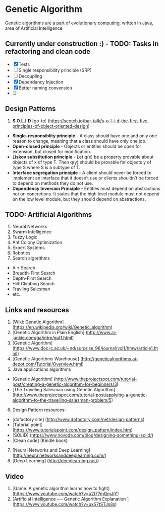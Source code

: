 # Genetic Algorithm

Genetic algorithms are a part of evolutionary computing, written in Java, area of Artificial Intelligence


## Currently under construction :) - TODO: Tasks in refactoring and clean code

- [x] Tests
- [ ] Single responsibility principle (SRP)
- [ ] Decoupling	
- [x] Dependancy Injection
- [x] Better naming convension
- [ ] 


## Design Patterns


1. **S.O.L.I.D** [go-to] (https://scotch.io/bar-talk/s-o-l-i-d-the-first-five-principles-of-object-oriented-design)
  * **Single-responsiblity principle** - A class should have one and only one reason to change, meaning that a class should have only one job.
  * **Open-closed principle** - Objects or entities should be open for extension, but closed for modification.
  * **Liskov substitution principle** - Let q(x) be a property provable about objects of x of type T. Then q(y) should be provable for objects y of type S where S is a subtype of T.
  * **Interface segregation principle** - A client should never be forced to implement an interface that it doesn’t use or clients shouldn’t be forced to depend on methods they do not use.
  * **Dependency Inversion Principle** - Entities must depend on abstractions not on concretions. It states that the high level module must not depend on the low level module, but they should depend on abstractions.

  
## TODO: Artificial Algorithms


1. Neural Networks
2. Swarm Intelligence
3. Fuzzy Logic
4. Ant Colony Optimization
5. Expert Systems
6. Robotics
7. Search algorithms
  * A * Search
  * Breadth-First Search
  * Depth-First Search
  * Hill-Climbing Search
  * Travling Salesman
  * etc.


## Links and resources


1. [Wiki: Genetic Algorithm] (https://en.wikipedia.org/wiki/Genetic_algorithm)
2. [Genetic Algorithm in Plain English] (http://www.ai-junkie.com/ga/intro/gat1.html)
3. [Genetic Algorithm] (https://www.doc.ic.ac.uk/~nd/surprise_96/journal/vol1/hmw/article1.html)
4. [Genetic Algorithms Warehouse] (http://geneticalgorithms.ai-depot.com/Tutorial/Overview.html)
5. Java applications algorithms
  * [Genetic Algorithm] (http://www.theprojectspot.com/tutorial-post/creating-a-genetic-algorithm-for-beginners/3)
  * [The Traveling Salesman using Genetic Algorithm] (http://www.theprojectspot.com/tutorial-post/applying-a-genetic-algorithm-to-the-travelling-salesman-problem/5)
6. Design Pattern resources:
  * [dofactory site] (http://www.dofactory.com/net/design-patterns)
  * [Tutorial point] (https://www.tutorialspoint.com/design_pattern/index.htm)
  * [SOLID] (https://www.novoda.com/blog/designing-something-solid/)
  * [Clean code]	(Kindle book)
7. [Neural Networks and Deep Learning] (http://neuralnetworksanddeeplearning.com/)
8. [Deep Learning] (http://deeplearning.net/)


## Video


1. [Game: A genetic algorithm learns how to fight] (https://www.youtube.com/watch?v=u2t77mQmJiY)
2. [Artificial Intelligence --- Genetic Algorithm Explanation ] (https://www.youtube.com/watch?v=uxS7tSTJx8s)
